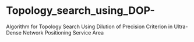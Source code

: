 # Topology_search_using_DOP-
Algorithm for Topology Search Using Dilution of Precision Criterion in Ultra-Dense Network Positioning Service Area
